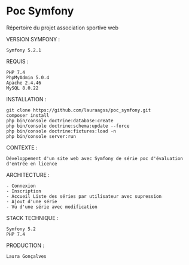 # Poc Symfony
Répertoire du projet association sportive web

VERSION SYMFONY :

	Symfony 5.2.1

REQUIS :

	PHP 7.4
	PhpMyAdmin 5.0.4
	Apache 2.4.46
	MySQL 8.0.22

INSTALLATION : 

    git clone https://github.com/lauraagss/poc_symfony.git
    composer install
    php bin/console doctrine:database:create
    php bin/console doctrine:schema:update --force
    php bin/console doctrine:fixtures:load -n
    php bin/console server:run

CONTEXTE :

	Développement d'un site web avec Symfony de série poc d'évaluation d'entrée en licence

ARCHITECTURE :

	- Connexion
    - Inscription
	- Accueil Liste des séries par utilisateur avec supression
    - Ajout d'une série 
    - Vu d'une série avec modification

STACK TECHNIQUE :

    Symfony 5.2
    PHP 7.4
    
PRODUCTION :

    Laura Gonçalves
